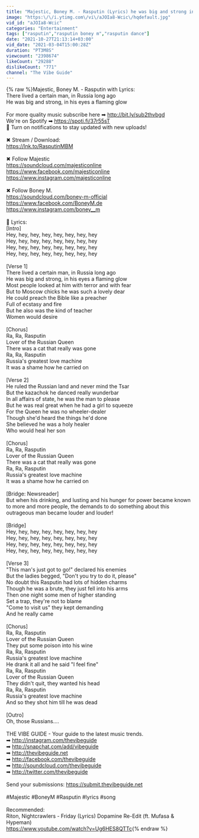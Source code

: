 ```yaml
---
title: "Majestic, Boney M. - Rasputin (Lyrics) he was big and strong in his eyes a flaming glow"
image: "https:\/\/i.ytimg.com\/vi\/aJOIa8-Wcic\/hqdefault.jpg"
vid_id: "aJOIa8-Wcic"
categories: "Entertainment"
tags: ["rasputin","rasputin boney m","rasputin dance"]
date: "2021-10-27T21:13:14+03:00"
vid_date: "2021-03-04T15:00:28Z"
duration: "PT3M8S"
viewcount: "2398674"
likeCount: "29288"
dislikeCount: "771"
channel: "The Vibe Guide"
---
```

{% raw %}Majestic, Boney M. - Rasputin with Lyrics:<br />There lived a certain man, in Russia long ago<br />He was big and strong, in his eyes a flaming glow<br /><br />For more quality music subscribe here ➡ <a rel="nofollow" target="blank" href="http://bit.ly/sub2thvbgd">http://bit.ly/sub2thvbgd</a><br />We're on Spotify ➡ <a rel="nofollow" target="blank" href="https://spoti.fi/37r55sT">https://spoti.fi/37r55sT</a><br />🔔 Turn on notifications to stay updated with new uploads!<br /><br />✖ Stream / Download:<br /><a rel="nofollow" target="blank" href="https://lnk.to/RasputinMBM">https://lnk.to/RasputinMBM</a><br /><br />✖ Follow Majestic<br /><a rel="nofollow" target="blank" href="https://soundcloud.com/majesticonline​">https://soundcloud.com/majesticonline​</a><br /><a rel="nofollow" target="blank" href="https://www.facebook.com/majesticonline​">https://www.facebook.com/majesticonline​</a><br /><a rel="nofollow" target="blank" href="https://www.instagram.com/majesticonline">https://www.instagram.com/majesticonline</a><br /><br />✖ Follow Boney M.<br /><a rel="nofollow" target="blank" href="https://soundcloud.com/boney-m-official​">https://soundcloud.com/boney-m-official​</a><br /><a rel="nofollow" target="blank" href="https://www.facebook.com/BoneyM.de​">https://www.facebook.com/BoneyM.de​</a><br /><a rel="nofollow" target="blank" href="https://www.instagram.com/boney__m">https://www.instagram.com/boney__m</a><br /><br />🎤  Lyrics:<br />[Intro]<br />Hey, hey, hey, hey, hey, hey, hey, hey<br />Hey, hey, hey, hey, hey, hey, hey, hey<br />Hey, hey, hey, hey, hey, hey, hey, hey<br />Hey, hey, hey, hey, hey, hey, hey, hey<br /><br />[Verse 1]<br />There lived a certain man, in Russia long ago<br />He was big and strong, in his eyes a flaming glow<br />Most people looked at him with terror and with fear<br />But to Moscow chicks he was such a lovely dear<br />He could preach the Bible like a preacher<br />Full of ecstasy and fire<br />But he also was the kind of teacher<br />Women would desire<br /><br />[Chorus]<br />Ra, Ra, Rasputin<br />Lover of the Russian Queen<br />There was a cat that really was gone<br />Ra, Ra, Rasputin<br />Russia's greatest love machine<br />It was a shame how he carried on<br /><br />[Verse 2]<br />He ruled the Russian land and never mind the Tsar<br />But the kazachok he danced really wunderbar<br />In all affairs of state, he was the man to please<br />But he was real great when he had a girl to squeeze<br />For the Queen he was no wheeler-dealer<br />Though she'd heard the things he'd done<br />She believed he was a holy healer<br />Who would heal her son<br /><br />[Chorus]<br />Ra, Ra, Rasputin<br />Lover of the Russian Queen<br />There was a cat that really was gone<br />Ra, Ra, Rasputin<br />Russia's greatest love machine<br />It was a shame how he carried on<br /><br />[Bridge: Newsreader]<br />But when his drinking, and lusting and his hunger for power became known to more and more people, the demands to do something about this outrageous man became louder and louder!<br /><br />[Bridge]<br />Hey, hey, hey, hey, hey, hey, hey, hey<br />Hey, hey, hey, hey, hey, hey, hey, hey<br />Hey, hey, hey, hey, hey, hey, hey, hey<br />Hey, hey, hey, hey, hey, hey, hey, hey<br /><br />[Verse 3]<br />&quot;This man's just got to go!&quot; declared his enemies<br />But the ladies begged, &quot;Don't you try to do it, please&quot;<br />No doubt this Rasputin had lots of hidden charms<br />Though he was a brute, they just fell into his arms<br />Then one night some men of higher standing<br />Set a trap, they're not to blame<br />&quot;Come to visit us&quot; they kept demanding<br />And he really came<br /><br />[Chorus]<br />Ra, Ra, Rasputin<br />Lover of the Russian Queen<br />They put some poison into his wine<br />Ra, Ra, Rasputin<br />Russia's greatest love machine<br />He drank it all and he said &quot;I feel fine&quot;<br />Ra, Ra, Rasputin<br />Lover of the Russian Queen<br />They didn't quit, they wanted his head<br />Ra, Ra, Rasputin<br />Russia's greatest love machine<br />And so they shot him till he was dead<br /><br />[Outro]<br />Oh, those Russians....<br /><br />THE VIBE GUIDE - Your guide to the latest music trends.<br />➡ <a rel="nofollow" target="blank" href="http://instagram.com/thevibeguide">http://instagram.com/thevibeguide</a><br />➡ <a rel="nofollow" target="blank" href="http://snapchat.com/add/vibeguide">http://snapchat.com/add/vibeguide</a><br />➡ <a rel="nofollow" target="blank" href="http://thevibeguide.net">http://thevibeguide.net</a><br />➡ <a rel="nofollow" target="blank" href="http://facebook.com/thevibeguide">http://facebook.com/thevibeguide</a><br />➡ <a rel="nofollow" target="blank" href="http://soundcloud.com/thevibeguide">http://soundcloud.com/thevibeguide</a><br />➡ <a rel="nofollow" target="blank" href="http://twitter.com/thevibeguide">http://twitter.com/thevibeguide</a><br /><br />Send your submissions: <a rel="nofollow" target="blank" href="https://submit.thevibeguide.net">https://submit.thevibeguide.net</a><br /><br />#Majestic #BoneyM #Rasputin #lyrics #song<br /><br />Recommended:<br />Riton, Nightcrawlers - Friday (Lyrics) Dopamine Re-Edit (ft. Mufasa &amp; Hypeman) <br /><a rel="nofollow" target="blank" href="https://www.youtube.com/watch?v=Ug6HES8QTTc">https://www.youtube.com/watch?v=Ug6HES8QTTc</a>{% endraw %}
